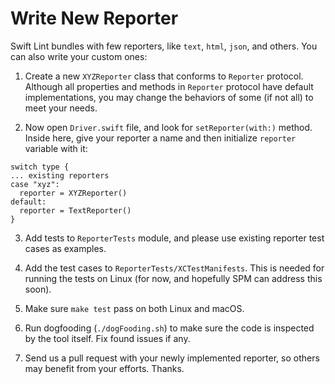# Write New Reporter

Swift Lint bundles with few reporters, like `text`, `html`, `json`, and others. You can also write your custom ones:

1. Create a new `XYZReporter` class that conforms to `Reporter` protocol. Although all properties and methods in `Reporter` protocol have default implementations, you may change the behaviors of some (if not all) to meet your needs.

2. Now open `Driver.swift` file, and look for `setReporter(with:)` method. Inside here, give your reporter a name and then initialize `reporter` variable with it:

  ```
  switch type {
  ... existing reporters
  case "xyz":
    reporter = XYZReporter()
  default:
    reporter = TextReporter()
  }
  ```

3. Add tests to `ReporterTests` module, and please use existing reporter test cases as examples.

4. Add the test cases to `ReporterTests/XCTestManifests`. This is needed for running the tests on Linux (for now, and hopefully SPM can address this soon).

5. Make sure `make test` pass on both Linux and macOS.

6. Run dogfooding (`./dogFooding.sh`) to make sure the code is inspected by the tool itself. Fix found issues if any.

7. Send us a pull request with your newly implemented reporter, so others may benefit from your efforts. Thanks.
